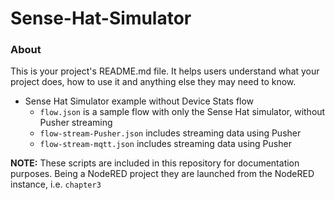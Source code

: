 Sense-Hat-Simulator
===================

### About

This is your project's README.md file. It helps users understand what your
project does, how to use it and anything else they may need to know.

- Sense Hat Simulator example without Device Stats flow
    - `flow.json` is a sample flow with only the Sense Hat simulator, without Pusher streaming
    - `flow-stream-Pusher.json` includes streaming data using Pusher
    - `flow-stream-mqtt.json` includes streaming data using Pusher

**NOTE:** These scripts are included in this repository for documentation purposes. Being a NodeRED project they are launched from the NodeRED instance, i.e. `chapter3`